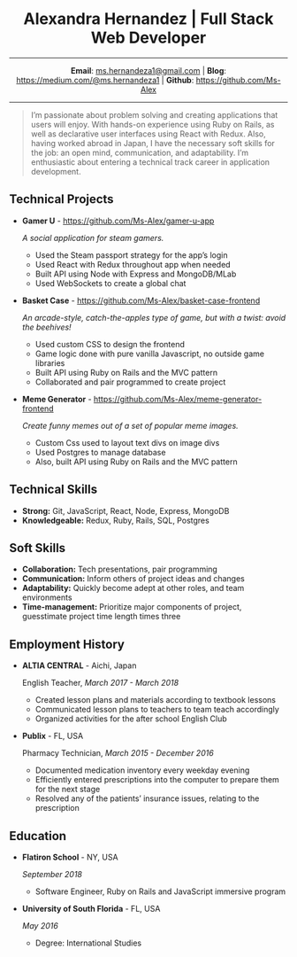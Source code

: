 <center>

# Alexandra Hernandez | Full Stack Web Developer

-------------------     ----------------------------

**Email**: ms.hernandeza1@gmail.com | **Blog**: https://medium.com/@ms.hernandeza1 | **Github**: https://github.com/Ms-Alex 

</center>

-------------------     ----------------------------

> I’m passionate about problem solving and creating applications that users will enjoy. With hands-on experience using Ruby on Rails, as well as declarative user interfaces using React with Redux. Also, having worked abroad in Japan, I have the necessary soft skills for the job: an open mind, communication, and adaptability. I’m enthusiastic about entering a technical track career in application development.

## Technical Projects

+ **Gamer U** - https://github.com/Ms-Alex/gamer-u-app
  
    *A social application for steam gamers.*

    + Used the Steam passport strategy for the app’s login
    + Used React with Redux throughout app when needed
    + Built API using Node with Express and MongoDB/MLab
    + Used WebSockets to create a global chat


+ **Basket Case** - https://github.com/Ms-Alex/basket-case-frontend

    *An arcade-style, catch-the-apples type of game, but with a twist: avoid the beehives!*

    + Used custom CSS to design the frontend
    + Game logic done with pure vanilla Javascript, no outside game libraries
    + Built API using Ruby on Rails and the MVC pattern
    + Collaborated and pair programmed to create project


+ **Meme Generator** - https://github.com/Ms-Alex/meme-generator-frontend

    *Create funny memes out of a set of popular meme images.*

    + Custom Css used to layout text divs on image divs
    + Used Postgres to manage database
    + Also, built API using Ruby on Rails and the MVC pattern

## Technical Skills

+ **Strong:** Git, JavaScript, React, Node, Express, MongoDB
+ **Knowledgeable:** Redux, Ruby, Rails, SQL, Postgres


## Soft Skills
+ **Collaboration:** Tech presentations, pair programming 
+ **Communication:** Inform others of project ideas and changes
+ **Adaptability:** Quickly become adept at other roles, and team environments 
+ **Time-management:** Prioritize major components of project, guesstimate project time length times three 


## Employment History

+ **ALTIA CENTRAL** - Aichi, Japan

    English Teacher, *March 2017 - March 2018*

    + Created lesson plans and materials according to textbook lessons
    + Communicated lesson plans to teachers to team teach accordingly
    + Organized activities for the after school English Club

+ **Publix** - FL, USA

    Pharmacy Technician, *March 2015 - December 2016*

    + Documented medication inventory every weekday evening
    + Efficiently entered prescriptions into the computer to prepare them for the next stage
    + Resolved any of the patients’ insurance issues, relating to the prescription


## Education

+ **Flatiron School** - NY, USA

    *September 2018*

    + Software Engineer, Ruby on Rails and JavaScript immersive program


+ **University of South Florida** - FL, USA

    *May 2016*

    + Degree: International	 Studies

